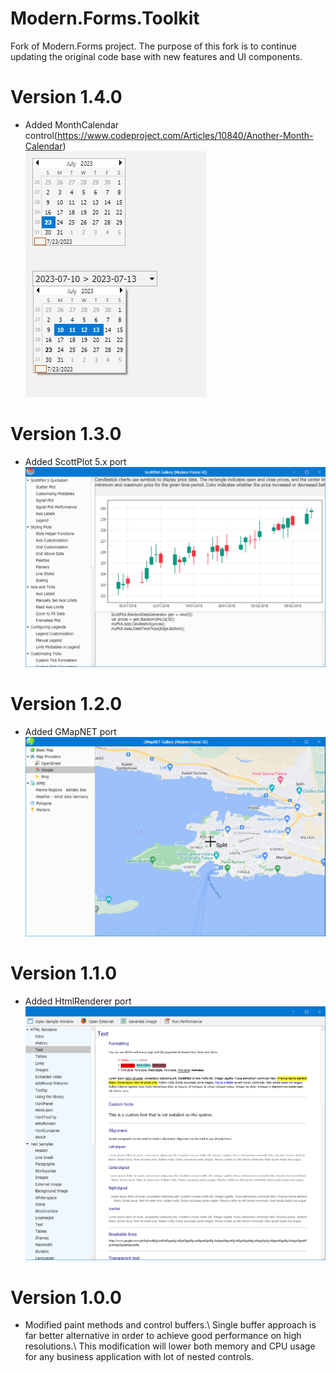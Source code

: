 # Modern.Forms.Toolkit

Fork of Modern.Forms project.
The purpose of this fork is to continue updating the original code base with new features and UI components.


# Version 1.4.0
- Added MonthCalendar control\(https://www.codeproject.com/Articles/10840/Another-Month-Calendar)\
![image description](img/calendar.png)

# Version 1.3.0
- Added ScottPlot 5.x port\
![image description](img/scottplot.png)

# Version 1.2.0
- Added GMapNET port\
![image description](img/gmap.png)

# Version 1.1.0
- Added HtmlRenderer port\
![image description](img/htmlrenderer.png)

# Version 1.0.0
- Modified paint methods and control buffers.\ Single buffer approach is far better alternative in order to achieve good performance on high resolutions.\ This modification will lower both memory and CPU usage for any business application with lot of nested controls.
